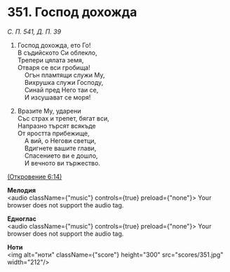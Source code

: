 # 351. Господ дохожда  

*С. П. 541, Д. П. 39*  

1. Господ дохожда, ето Го!  
В съдийското Си облекло,  
Трепери цялата земя,  
Отваря се вси гробища!  
    Огън пламтящи служи Му,  
    Вихрушка служи Господу,  
    Синай пред Него таи се,  
    И изсушават се моря!  

2. Вразите Му, ударени  
Със страх и трепет, бягат вси,  
Напразно търсят всякъде  
От яростта прибежище,  
    А вий, о Негови светци,  
    Вдигнете вашите глави,  
    Спасението ви е дошло,  
    И вечното ви тържество.  

[(Откровение 6:14)](http://biblia.bg/index.php?k=66&g=6&s=14)  

__Мелодия__  
<audio className={"music"} controls={true} preload={"none"}><source src="mp3/351.mp3" type="audio/mpeg"/>
Your browser does not support the audio tag.
</audio>  

__Едноглас__  
<audio className={"music"} controls={true} preload={"none"}><source src="transp/351.mp3" type="audio/mpeg"/>
Your browser does not support the audio tag.
</audio>  

__Ноти__  
<img alt="ноти" className={"score"} height="300" src="scores/351.jpg" width="212"/>
